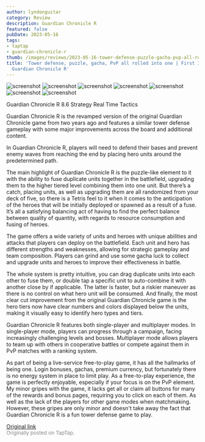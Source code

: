 ```yaml
---
author: lyndonguitar
category: Review
description: Guardian Chronicle R
featured: false
pubDate: 2023-05-16
tags:
- taptap
- guardian-chronicle-r
thumb: /images/reviews/2023-05-16-tower-defense-puzzle-gacha-pvp-all-rolled-into-one--first-impressions-guardian-chronicle--0.avif
title: 'Tower defense, puzzle, gacha, PvP all rolled into one | First Impressions:
  Guardian Chronicle R'
---
```


<div class="gallery">
  <img src="/images/reviews/2023-05-16-tower-defense-puzzle-gacha-pvp-all-rolled-into-one--first-impressions-guardian-chronicle--0.avif" alt="screenshot" />
  <img src="/images/reviews/2023-05-16-tower-defense-puzzle-gacha-pvp-all-rolled-into-one--first-impressions-guardian-chronicle--1.avif" alt="screenshot" />
  <img src="/images/reviews/2023-05-16-tower-defense-puzzle-gacha-pvp-all-rolled-into-one--first-impressions-guardian-chronicle--2.avif" alt="screenshot" />
  <img src="/images/reviews/2023-05-16-tower-defense-puzzle-gacha-pvp-all-rolled-into-one--first-impressions-guardian-chronicle--3.avif" alt="screenshot" />
  <img src="/images/reviews/2023-05-16-tower-defense-puzzle-gacha-pvp-all-rolled-into-one--first-impressions-guardian-chronicle--4.avif" alt="screenshot" />
  <img src="/images/reviews/2023-05-16-tower-defense-puzzle-gacha-pvp-all-rolled-into-one--first-impressions-guardian-chronicle--5.avif" alt="screenshot" />
  <img src="/images/reviews/2023-05-16-tower-defense-puzzle-gacha-pvp-all-rolled-into-one--first-impressions-guardian-chronicle--6.avif" alt="screenshot" />
</div>

Guardian Chronicle R
8.6
Strategy
Real Time Tactics

Guardian Chronicle R is the revamped version of the original Guardian Chronicle game from two years ago and features a similar tower defense gameplay with some major improvements across the board and additional content.

In Guardian Chronicle R, players will need to defend their bases and prevent enemy waves from reaching the end by placing hero units around the predetermined path.

The main highlight of Guardian Chronicle R is the puzzle-like element to it with the ability to fuse duplicate units together in the battlefield, upgrading them to the higher tiered level combining them into one unit. But there’s a catch, placing units, as well as upgrading them are all randomized from your deck of five, so there is a Tetris feel to it when it comes to the anticipation of the heroes that will be initially deployed or spawned as a result of a fuse. It’s all a satisfying balancing act of having to find the perfect balance between quality of quantity, with regards to resource consumption and fusing of heroes.

The game offers a wide variety of units and heroes with unique abilities and attacks that players can deploy on the battlefield. Each unit and hero has different strengths and weaknesses, allowing for strategic gameplay and team composition. Players can grind and use some gacha luck to collect and upgrade units and heroes to improve their effectiveness in battle.

The whole system is pretty intuitive, you can drag duplicate units into each other to fuse them, or double tap a specific unit to auto-combine it with another close by if applicable. The latter is faster, but a riskier maneuver as there is no control on what hero unit will be consumed. And finally, the most clear cut improvement from the original Guardian Chronicle game is the hero tiers now have clear numbers and colors displayed below the units, making it visually easy to identify hero types and tiers.

Guardian Chronicle R features both single-player and multiplayer modes. In single-player mode, players can progress through a campaign, facing increasingly challenging levels and bosses. Multiplayer mode allows players to team up with others in cooperative battles or compete against them in PvP matches with a ranking system.

As part of being a live-service free-to-play game, it has all the hallmarks of being one. Login bonuses, gachas, premium currency, but fortunately there is no energy system in place to limit play. As a free-to-play experience, the game is perfectly enjoyable, especially if your focus is on the PvP element. My minor gripes with the game, it lacks get all or claim all buttons for many of the rewards and bonus pages, requiring you to click on each of them. As well as the lack of the players for other game modes when matchmaking. However, these gripes are only minor and doesn't take away the fact that Guardian Chronicle R is a fun tower defense game to play.

[Original link](https://www.taptap.io/post/5453424)<br><span style="font-size: 0.95em; color: #888;">Originally posted on TapTap.</span>